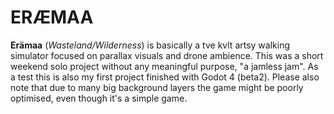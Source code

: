 # ERÆMAA

**Erämaa** (*Wasteland/Wilderness*) is basically a tve kvlt artsy walking simulator focused on parallax visuals and drone ambience. This was a short weekend solo project without any meaningful purpose, "a jamless jam". As a test this is also my first project finished with Godot 4 (beta2). Please also note that due to many big background layers the game might be poorly optimised, even though it's a simple game.
